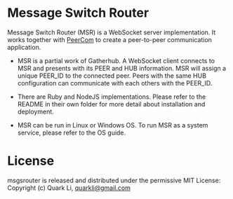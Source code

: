 # Message Switch Router
Message Switch Router (MSR) is a WebSocket server implementation. It works together with [PeerCom](https://github.com/gatherhub/peercom) to create a peer-to-peer communication application.

* MSR is a partial work of Gatherhub. A WebSocket client connects to MSR and presents with its PEER and HUB information. MSR will assign a unique PEER_ID to the connected peer.  Peers with the same HUB configuration can communicate with each others with the PEER_ID.

* There are Ruby and NodeJS implementations. Please refer to the README in their own folder for more detail about installation and deployment.

* MSR can be run in Linux or Windows OS. To run MSR as a system service, please refer to the OS guide.

# License

msgsrouter is released and distributed under the permissive MIT License: Copyright (c) Quark Li, quarkli@gmail.com
